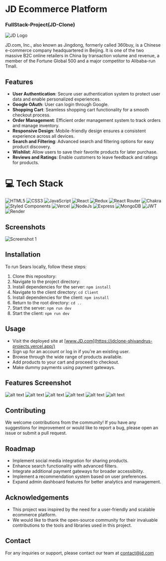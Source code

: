 
# JD Ecommerce Platform
### FullStack-Project(JD-Clone)

![JD Logo](https://www.wipo.int/export/sites/www/ipadvantage/images/jd.com-joy-logo-845.png)

JD.com, Inc., also known as Jingdong, formerly called 360buy, is a Chinese e-commerce company headquartered in Beijing. It is one of the two massive B2C online retailers in China by transaction volume and revenue, a member of the Fortune Global 500 and a major competitor to Alibaba-run Tmall.

## Features

- **User Authentication**: Secure user authentication system to protect user data and enable personalized experiences.
- **Google OAuth**: User can login through Google.
- **Shopping Cart**: Seamless shopping cart functionality for a smooth checkout process.
- **Order Management**: Efficient order management system to track orders and manage inventory.
- **Responsive Design**: Mobile-friendly design ensures a consistent experience across all devices.
- **Search and Filtering**: Advanced search and filtering options for easy product discovery.
- **Wishlist**: Allow users to save their favorite products for later purchase.
- **Reviews and Ratings**: Enable customers to leave feedback and ratings for products.

# 💻 Tech Stack
![HTML5](https://img.shields.io/badge/html5-%23E34F26.svg?style=for-the-badge&logo=html5&logoColor=white) 
![CSS3](https://img.shields.io/badge/css3-%231572B6.svg?style=for-the-badge&logo=css3&logoColor=white) 
![JavaScript](https://img.shields.io/badge/javascript-%23323330.svg?style=for-the-badge&logo=javascript&logoColor=%23F7DF1E) 
![React](https://img.shields.io/badge/react-%2320232a.svg?style=for-the-badge&logo=react&logoColor=%2361DAFB) 
![Redux](https://img.shields.io/badge/Redux-593D88?style=for-the-badge&logo=redux&logoColor=white) 
![React Router](https://img.shields.io/badge/React_Router-CA4245?style=for-the-badge&logo=react-router&logoColor=white) 
![Chakra](https://img.shields.io/badge/chakra-%234ED1C5.svg?style=for-the-badge&logo=chakraui&logoColor=white) 
![Styled Components](https://img.shields.io/badge/styled--components-DB7093?style=for-the-badge&logo=styled-components&logoColor=white) 
![Vercel](https://img.shields.io/badge/Vercel-000000?style=for-the-badge&logo=vercel&logoColor=white) 
![NodeJs](https://img.shields.io/badge/Node%20js-339933?style=for-the-badge&logo=nodedotjs&logoColor=white)
![Express](https://img.shields.io/badge/Express%20js-000000?style=for-the-badge&logo=express&logoColor=white)
![MongoDB](https://img.shields.io/badge/MongoDB-4EA94B?style=for-the-badge&logo=mongodb&logoColor=white)
![JWT](https://img.shields.io/badge/JWT-000000?style=for-the-badge&logo=JSON%20web%20tokens&logoColor=white)
![Render](https://img.shields.io/badge/Render-46E3B7?style=for-the-badge&logo=render&logoColor=white)


## Screenshots


![Screenshot 1](<https://i.ibb.co/1TCCz0j/screencapture-jdclone-shivandrus-projects-vercel-app-2024-02-15-12-15-54.png>)



## Installation

To run Sears locally, follow these steps:

1. Clone this repository:
2. Navigate to the project directory:
3. Install dependencies for the server: `npm install`
4. Navigate to the client directory: `cd Client`
5. Install dependencies for the client: `npm install`
6. Return to the root directory: `cd ..`
7. Start the server: `npm run dev`
8. Start the client: `npm run dev`

## Usage

- Visit the deployed site at [www.JD.com](https://jdclone-shivandrus-projects.vercel.app/)
- Sign up for an account or log in if you're an existing user.
- Browse through the wide range of products available.
- Add products to your cart and proceed to checkout.
- Make dummy payments using payment gateways.

## Features Screenshot
![alt text](<client/src/assets/sears-screenshots/Screenshot 2024-02-12 232019.png>)
![alt text](<client/src/assets/sears-screenshots/Screenshot 2024-02-12 232019.png>)
![alt text](<client/src/assets/sears-screenshots/Screenshot 2024-02-12 232043.png>)
![alt text](<client/src/assets/sears-screenshots/Screenshot 2024-02-12 232123.png>)
![alt text](<client/src/assets/sears-screenshots/Screenshot 2024-02-12 232123.png>)
![alt text](<client/src/assets/sears-screenshots/Screenshot 2024-02-12 232155.png>)

## Contributing

We welcome contributions from the community! If you have any suggestions for improvement or would like to report a bug, please open an issue or submit a pull request.

## Roadmap

- Implement social media integration for sharing products.
- Enhance search functionality with advanced filters.
- Integrate additional payment gateways for broader accessibility.
- Implement a recommendation system based on user preferences.
- Expand admin dashboard features for better analytics and management.


## Acknowledgements

- This project was inspired by the need for a user-friendly and scalable ecommerce platform.
- We would like to thank the open-source community for their invaluable contributions to the tools and libraries used in this project.

## Contact

For any inquiries or support, please contact our team at contact@jd.com
